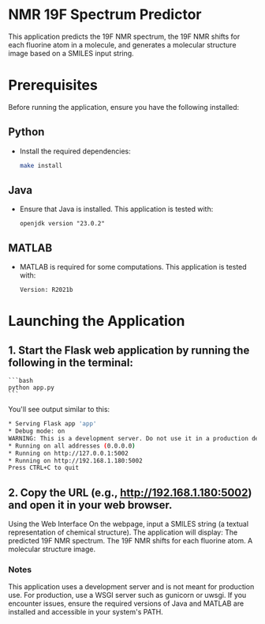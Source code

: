 # NMR 19F Spectrum Predictor
This application predicts the 19F NMR spectrum, the 19F NMR shifts for each fluorine atom in a molecule, and generates a molecular structure image based on a SMILES input string.

# Prerequisites
Before running the application, ensure you have the following installed:

## Python
- Install the required dependencies:
  ```bash
  make install
  ```

## Java
- Ensure that Java is installed. This application is tested with:
    ```
    openjdk version "23.0.2"
    ```

## MATLAB
- MATLAB is required for some computations. This application is tested with:
    ```
    Version: R2021b
    ```

# Launching the Application
## 1. Start the Flask web application by running the following in the terminal:
    ```bash
    python app.py
    ```

You'll see output similar to this:
```bash
* Serving Flask app 'app'
* Debug mode: on
WARNING: This is a development server. Do not use it in a production deployment. Use a production WSGI server instead.
* Running on all addresses (0.0.0.0)
* Running on http://127.0.0.1:5002
* Running on http://192.168.1.180:5002
Press CTRL+C to quit
```

## 2. Copy the URL (e.g., http://192.168.1.180:5002) and open it in your web browser.
Using the Web Interface
On the webpage, input a SMILES string (a textual representation of chemical structure).
The application will display:
The predicted 19F NMR spectrum.
The 19F NMR shifts for each fluorine atom.
A molecular structure image.

### Notes
This application uses a development server and is not meant for production use. For production, use a WSGI server such as gunicorn or uwsgi.
If you encounter issues, ensure the required versions of Java and MATLAB are installed and accessible in your system's PATH.